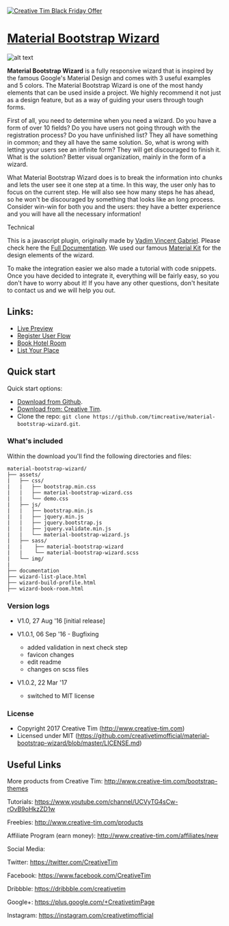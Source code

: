 <a href="https://www.creative-tim.com/campaign?utm_medium=social&utm_source=github&utm_campaign=bf-readme-2020">
<img border="0" alt="Creative Tim Black Friday Offer" src="https://s3.amazonaws.com/creativetim_bucket/tim_static_images/bf-github-banner.png" >
</a>



# [Material Bootstrap Wizard](http://demos.creative-tim.com/material-bootstrap-wizard/wizard-book-room.html)

![alt text](http://s3.amazonaws.com/creativetim_bucket/products/48/original/opt_mbw_thumbnail.jpg?1472405077)

**Material Bootstrap Wizard** is a fully responsive wizard that is inspired by the famous Google's Material Design and comes with 3 useful examples and 5 colors. The Material Bootstrap Wizard is one of the most handy elements that can be used inside a project. We highly recommend it not just as a design feature, but as a way of guiding your users through tough forms.

First of all, you need to determine when you need a wizard. Do you have a form of over 10 fields? Do you have users not going through with the registration process? Do you have unfinished list? They all have something in common; and they all have the same solution. So, what is wrong with letting your users see an infinite form? They will get discouraged to finish it. What is the solution? Better visual organization, mainly in the form of a wizard.

What Material Bootstrap Wizard does is to break the information into chunks and lets the user see it one step at a time. In this way, the user only has to focus on the current step. He will also see how many steps he has ahead, so he won't be discouraged by something that looks like an long process. Consider win-win for both you and the users: they have a better experience and you will have all the necessary information!

Technical

 This is a javascript plugin, originally made by [Vadim Vincent Gabriel](http://vadimg.com/). Please check here the [Full Documentation](http://vadimg.com/twitter-bootstrap-wizard-example/). We used our famous [Material Kit](http://demos.creative-tim.com/material-kit/index.html) for the design elements of the wizard.

 To make the integration easier we also made a tutorial with code snippets. Once you have decided to integrate it, everything will be fairly easy, so you don't have to worry about it! If you have any other questions, don't hesitate to contact us and we will help you out.



## Links:

+ [Live Preview](http://demos.creative-tim.com/material-bootstrap-wizard/wizard-book-room.html)
+ [Register User Flow](http://demos.creative-tim.com/material-bootstrap-wizard/wizard-build-profile.html)
+ [Book Hotel Room](http://demos.creative-tim.com/material-bootstrap-wizard/wizard-book-room.html)
+ [List Your Place](http://demos.creative-tim.com/material-bootstrap-wizard/wizard-list-place.html)

## Quick start

Quick start options:

- [Download from Github](https://github.com/timcreative/material-bootstrap-wizard/archive/master.zip).
- [Download from: Creative Tim](http://www.creative-tim.com/product/material-bootstrap-wizard).
- Clone the repo: `git clone https://github.com/timcreative/material-bootstrap-wizard.git`.

### What's included

Within the download you'll find the following directories and files:

```
material-bootstrap-wizard/
├── assets/
|   ├── css/
|   |   ├── bootstrap.min.css
|   |   ├── material-bootstrap-wizard.css
|   |   └── demo.css
|   ├── js/   
|   |   ├── bootstrap.min.js
|   |   ├── jquery.min.js
|   |   ├── jquery.bootstrap.js
|   |   ├── jquery.validate.min.js
|   |   └── material-bootstrap-wizard.js
|   ├── sass/
|   |    ├── material-bootstrap-wizard
|   |    └── material-bootstrap-wizard.scss
|   └── img/
|
├── documentation
├── wizard-list-place.html
├── wizard-build-profile.html
├── wizard-book-room.html

```

### Version logs

- V1.0, 27 Aug '16 [initial release]

- V1.0.1, 06 Sep '16 - Bugfixing
    - added validation in next check step
    - favicon changes
    - edit readme
    - changes on scss files

- V1.0.2, 22 Mar '17
    - switched to MIT license

### License

- Copyright 2017 Creative Tim (http://www.creative-tim.com)
- Licensed under MIT (https://github.com/creativetimofficial/material-bootstrap-wizard/blob/master/LICENSE.md)

## Useful Links

More products from Creative Tim: <http://www.creative-tim.com/bootstrap-themes>

Tutorials: <https://www.youtube.com/channel/UCVyTG4sCw-rOvB9oHkzZD1w>

Freebies: <http://www.creative-tim.com/products>

Affiliate Program (earn money): <http://www.creative-tim.com/affiliates/new>

Social Media:

Twitter: <https://twitter.com/CreativeTim>

Facebook: <https://www.facebook.com/CreativeTim>

Dribbble: <https://dribbble.com/creativetim>

Google+: <https://plus.google.com/+CreativetimPage>

Instagram: <https://instagram.com/creativetimofficial>
